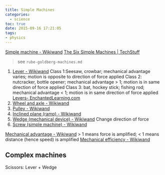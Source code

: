 ```yaml
---
title: Simple Machines
categories:
  - science
toc: true
date: 2015-09-16 17:21:05
tags:
- physics
---
```


[Simple machine - Wikiwand](https://www.wikiwand.com/en/Simple_machine)
[The Six Simple Machines | TechStuff](https://shows.howstuffworks.com/techstuff/the-six-simple-machines.htm)

> see `rube-goldberg-machines.md`

1. [Lever - Wikiwand](https://www.wikiwand.com/en/Lever)
   Class 1:Seesaw, crowbar; mechanical advantage varies; motion is opposite to direction of force applied
   Class 2: nutcracker, bottle opener; mechanical advantage > 1; motion is in same direction of force applied
   Class 3: bat, hockey stick; fishing rod; mechanical advantage < 1; motion is in same direction of force applied
   [Levers- EnchantedLearning.com](http://www.enchantedlearning.com/physics/machines/Levers.shtml)
2. [Wheel and axle - Wikiwand](https://www.wikiwand.com/en/Wheel_and_axle)
3. [Pulley - Wikiwand](https://www.wikiwand.com/en/Pulley)
4. [Inclined plane (ramp) - Wikiwand](https://www.wikiwand.com/en/Inclined_plane)
5. [Wedge (mechanical device) - Wikiwand](https://www.wikiwand.com/en/Wedge_%28mechanical_device%29)
  Change direction of force
6. [Screw (simple machine) - Wikiwand](https://www.wikiwand.com/en/Screw_%28simple_machine%29)

[Mechanical advantage - Wikiwand](https://www.wikiwand.com/en/Mechanical_advantage)
\> 1 means force is amplified; < 1 means distance (hence speed) is amplified
[Mechanical efficiency - Wikiwand](https://www.wikiwand.com/en/Mechanical_efficiency)

## Complex machines

Scissors: Lever + Wedge
